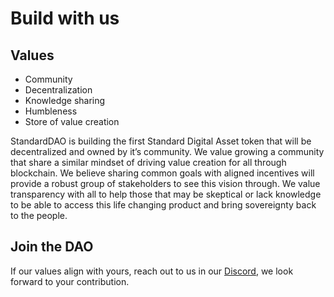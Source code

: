 # Build with us

## Values&#x20;

* Community&#x20;
* Decentralization&#x20;
* Knowledge sharing&#x20;
* Humbleness&#x20;
* Store of value creation

StandardDAO is building the first Standard Digital Asset token that will be decentralized and owned by it’s community. We value growing a community that share a similar mindset of driving value creation for all through blockchain. We believe sharing common goals with aligned incentives will provide a robust group of stakeholders to see this vision through. We value transparency with all to help those that may be skeptical or lack knowledge to be able to access this life changing product and bring sovereignty back to the people.&#x20;

## Join the DAO&#x20;

If our values align with yours, reach out to us in our [Discord](https://discord.com/channels/911409990122754138/911409990122754144), we look forward to your contribution.
